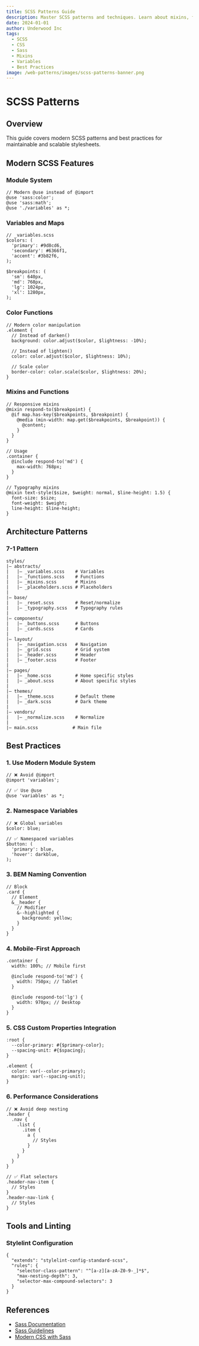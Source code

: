 ```yaml
---
title: SCSS Patterns Guide
description: Master SCSS patterns and techniques. Learn about mixins, functions, variables, and advanced SCSS features for maintainable stylesheets.
date: 2024-01-01
author: Underwood Inc
tags:
  - SCSS
  - CSS
  - Sass
  - Mixins
  - Variables
  - Best Practices
image: /web-patterns/images/scss-patterns-banner.png
---
```


# SCSS Patterns

## Overview

This guide covers modern SCSS patterns and best practices for maintainable and scalable stylesheets.

## Modern SCSS Features

### Module System

```scss:preview
// Modern @use instead of @import
@use 'sass:color';
@use 'sass:math';
@use './variables' as *;
```

### Variables and Maps

```scss:preview
// _variables.scss
$colors: (
  'primary': #9d8cd6,
  'secondary': #6366f1,
  'accent': #3b82f6,
);

$breakpoints: (
  'sm': 640px,
  'md': 768px,
  'lg': 1024px,
  'xl': 1280px,
);
```

### Color Functions

```scss:preview
// Modern color manipulation
.element {
  // Instead of darken()
  background: color.adjust($color, $lightness: -10%);

  // Instead of lighten()
  color: color.adjust($color, $lightness: 10%);

  // Scale color
  border-color: color.scale($color, $lightness: 20%);
}
```

### Mixins and Functions

```scss:preview
// Responsive mixins
@mixin respond-to($breakpoint) {
  @if map.has-key($breakpoints, $breakpoint) {
    @media (min-width: map.get($breakpoints, $breakpoint)) {
      @content;
    }
  }
}

// Usage
.container {
  @include respond-to('md') {
    max-width: 768px;
  }
}

// Typography mixins
@mixin text-style($size, $weight: normal, $line-height: 1.5) {
  font-size: $size;
  font-weight: $weight;
  line-height: $line-height;
}
```

## Architecture Patterns

### 7-1 Pattern

```plaintext:preview
styles/
|– abstracts/
|   |– _variables.scss    # Variables
|   |– _functions.scss    # Functions
|   |– _mixins.scss       # Mixins
|   |– _placeholders.scss # Placeholders
|
|– base/
|   |– _reset.scss        # Reset/normalize
|   |– _typography.scss   # Typography rules
|
|– components/
|   |– _buttons.scss      # Buttons
|   |– _cards.scss        # Cards
|
|– layout/
|   |– _navigation.scss   # Navigation
|   |– _grid.scss         # Grid system
|   |– _header.scss       # Header
|   |– _footer.scss       # Footer
|
|– pages/
|   |– _home.scss         # Home specific styles
|   |– _about.scss        # About specific styles
|
|– themes/
|   |– _theme.scss        # Default theme
|   |– _dark.scss         # Dark theme
|
|– vendors/
|   |– _normalize.scss    # Normalize
|
|– main.scss             # Main file
```

## Best Practices

### 1. Use Modern Module System

```scss:preview
// ❌ Avoid @import
@import 'variables';

// ✅ Use @use
@use 'variables' as *;
```

### 2. Namespace Variables

```scss:preview
// ❌ Global variables
$color: blue;

// ✅ Namespaced variables
$button: (
  'primary': blue,
  'hover': darkblue,
);
```

### 3. BEM Naming Convention

```scss:preview
// Block
.card {
  // Element
  &__header {
    // Modifier
    &--highlighted {
      background: yellow;
    }
  }
}
```

### 4. Mobile-First Approach

```scss:preview
.container {
  width: 100%; // Mobile first

  @include respond-to('md') {
    width: 750px; // Tablet
  }

  @include respond-to('lg') {
    width: 970px; // Desktop
  }
}
```

### 5. CSS Custom Properties Integration

```scss:preview
:root {
  --color-primary: #{$primary-color};
  --spacing-unit: #{$spacing};
}

.element {
  color: var(--color-primary);
  margin: var(--spacing-unit);
}
```

### 6. Performance Considerations

```scss:preview
// ❌ Avoid deep nesting
.header {
  .nav {
    .list {
      .item {
        a {
          // Styles
        }
      }
    }
  }
}

// ✅ Flat selectors
.header-nav-item {
  // Styles
}
.header-nav-link {
  // Styles
}
```

## Tools and Linting

### Stylelint Configuration

```json:preview
{
  "extends": "stylelint-config-standard-scss",
  "rules": {
    "selector-class-pattern": "^[a-z][a-zA-Z0-9-_]*$",
    "max-nesting-depth": 3,
    "selector-max-compound-selectors": 3
  }
}
```

## References

- [Sass Documentation](https://sass-lang.com/documentation)
- [Sass Guidelines](https://sass-guidelin.es/)
- [Modern CSS with Sass](https://moderncss.dev/)
